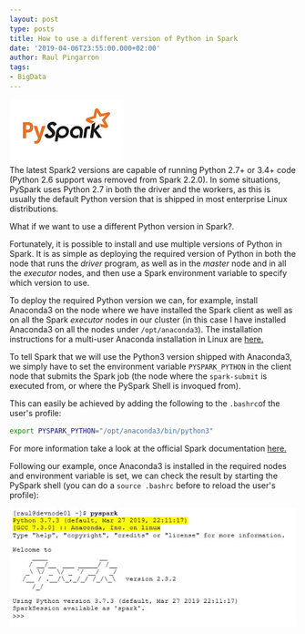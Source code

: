```yaml
---
layout: post
type: posts
title: How to use a different version of Python in Spark
date: '2019-04-06T23:55:00.000+02:00'
author: Raul Pingarron
tags:
- BigData
---
```

![PySpark logo](/images/posts/pyspark.jpeg)  
The latest Spark2 versions are capable of running Python 2.7+ or 3.4+ code (Python 2.6 support was removed from Spark 2.2.0).
In some situations, PySpark uses Python 2.7 in both the driver and the workers, as this is usually the default Python version that is shipped in most enterprise Linux distributions.

What if we want to use a different Python version in Spark?.

Fortunately, it is possible to install and use multiple versions of Python in Spark. It is as simple as deploying the required version of Python in both the node that runs the *driver* program, as well as in the *master* node and in all the *executor* nodes, and then use a Spark environment variable to specify which version to use.

To deploy the required Python version we can, for example, install Anaconda3 on the node where we have installed the Spark client as well as on all the Spark *executor* nodes in our cluster (in this case I have installed Anaconda3 on all the nodes under `/opt/anaconda3`). 
The installation instructions for a multi-user Anaconda installation in Linux are <a href="https://docs.anaconda.com/anaconda/install/multi-user/" target="_blank">here.</a>

To tell Spark that we will use the Python3 version shipped with Anaconda3, we simply have to set the environment variable `PYSPARK_PYTHON` in the client node that submits the Spark job (the node where the `spark-submit` is executed from, or where the PySpark Shell is invoqued from). 

This can easily be achieved by adding the following to the `.bashrc`of the user's profile:   

```bash
export PYSPARK_PYTHON="/opt/anaconda3/bin/python3"
```

For more information take a look at the official Spark documentation <a href="https://spark.apache.org/docs/latest/configuration.html#environment-variables" target="_blank">here.</a>

Following our example, once Anaconda3 is installed in the required nodes and environment variable is set, we can check the result by starting the PySpark shell (you can do a `source .bashrc` before to reload the user's profile):

![PySpark logo](/images/posts/PySpark_shell.jpg)  

